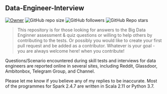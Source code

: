 ## Data-Engineer-Interview

<a id="top-page"></a>

[![Owner](https://img.shields.io/badge/owner-amzvishnu)](https://github.com/amzvishnu7) ![GitHub repo size](https://img.shields.io/github/repo-size/amzvishnu7/Data-Engineer-Interview) ![GitHub followers](https://img.shields.io/github/followers/amzvishnu7?style=social) ![GitHub Repo stars](https://img.shields.io/github/stars/amzvishnu7/Data-Engineer-Interview?style=social)

> This repository is for those looking for answers to the Big Data Enginner assessment & quiz questions or willing to help others by contributing to the tests. Or possibly you would like to create your first pull request and be added as a contributor. Whatever is your goal - you are always welcome here! when you contribute!


Questions/Scenario encountered during skill tests and interviews for data engineers are reported online in several sites, including Reddit, Glassdoor, Ambitonbox, Telegram Group, and Channel.

Please let me know if you believe any of my replies to be inaccurate. Most of the programmes for Spark 2.4.7 are written in Scala 2.11 or Python 3.7.
